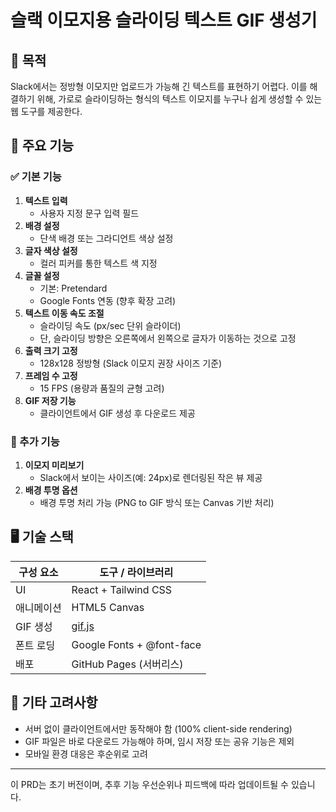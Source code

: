 # 슬랙 이모지용 슬라이딩 텍스트 GIF 생성기

## 🎯 목적
Slack에서는 정방형 이모지만 업로드가 가능해 긴 텍스트를 표현하기 어렵다. 이를 해결하기 위해, 가로로 슬라이딩하는 형식의 텍스트 이모지를 누구나 쉽게 생성할 수 있는 웹 도구를 제공한다.

## 🧩 주요 기능

### ✅ 기본 기능
1. **텍스트 입력**
   - 사용자 지정 문구 입력 필드
2. **배경 설정**
   - 단색 배경 또는 그라디언트 색상 설정
3. **글자 색상 설정**
   - 컬러 피커를 통한 텍스트 색 지정
4. **글꼴 설정**
   - 기본: Pretendard
   - Google Fonts 연동 (향후 확장 고려)
5. **텍스트 이동 속도 조절**
   - 슬라이딩 속도 (px/sec 단위 슬라이더)
   - 단, 슬라이딩 방향은 오른쪽에서 왼쪽으로 글자가 이동하는 것으로 고정
6. **출력 크기 고정**
   - 128x128 정방형 (Slack 이모지 권장 사이즈 기준)
7. **프레임 수 고정**
   - 15 FPS (용량과 품질의 균형 고려)
8. **GIF 저장 기능**
   - 클라이언트에서 GIF 생성 후 다운로드 제공

### 🌟 추가 기능
1. **이모지 미리보기**
   - Slack에서 보이는 사이즈(예: 24px)로 렌더링된 작은 뷰 제공
2. **배경 투명 옵션**
   - 배경 투명 처리 가능 (PNG to GIF 방식 또는 Canvas 기반 처리)

## 🖥️ 기술 스택

| 구성 요소 | 도구 / 라이브러리 |
|-----------|-------------------|
| UI        | React + Tailwind CSS |
| 애니메이션 | HTML5 Canvas |
| GIF 생성  | [gif.js](https://jnordberg.github.io/gif.js/) |
| 폰트 로딩 | Google Fonts + @font-face |
| 배포      | GitHub Pages (서버리스) |

## 📁 기타 고려사항
- 서버 없이 클라이언트에서만 동작해야 함 (100% client-side rendering)
- GIF 파일은 바로 다운로드 가능해야 하며, 임시 저장 또는 공유 기능은 제외
- 모바일 환경 대응은 후순위로 고려

---

이 PRD는 초기 버전이며, 추후 기능 우선순위나 피드백에 따라 업데이트될 수 있습니다.